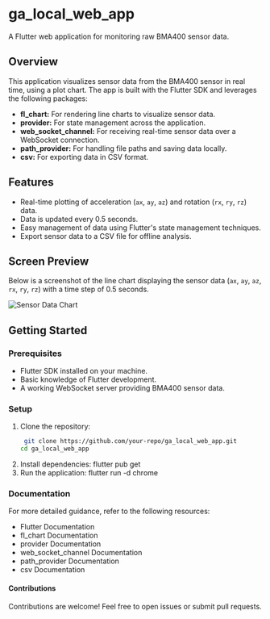 # ga_local_web_app

A Flutter web application for monitoring raw BMA400 sensor data.

## Overview

This application visualizes sensor data from the BMA400 sensor in real time, using a plot chart. The app is built with the Flutter SDK and leverages the following packages:

- **fl_chart:** For rendering line charts to visualize sensor data.
- **provider:** For state management across the application.
- **web_socket_channel:** For receiving real-time sensor data over a WebSocket connection.
- **path_provider:** For handling file paths and saving data locally.
- **csv:** For exporting data in CSV format.

## Features

- Real-time plotting of acceleration (`ax`, `ay`, `az`) and rotation (`rx`, `ry`, `rz`) data.
- Data is updated every 0.5 seconds.
- Easy management of data using Flutter's state management techniques.
- Export sensor data to a CSV file for offline analysis.

## Screen Preview

Below is a screenshot of the line chart displaying the sensor data (`ax`, `ay`, `az`, `rx`, `ry`, `rz`) with a time step of 0.5 seconds.


![Sensor Data Chart](C:\Users\Rawad\Desktop\Projects\KICare_Gait_abnormality_and_fall_detection_project\Flutter\GA_local_web_app\ga_local_web_app\assets\images\Capture.JPG)

## Getting Started

### Prerequisites

- Flutter SDK installed on your machine.
- Basic knowledge of Flutter development.
- A working WebSocket server providing BMA400 sensor data.

### Setup

1. Clone the repository:
    ```bash
     git clone https://github.com/your-repo/ga_local_web_app.git
    cd ga_local_web_app
2. Install dependencies:
    flutter pub get
3. Run the application:
    flutter run -d chrome

### Documentation

For more detailed guidance, refer to the following resources:

- Flutter Documentation
- fl_chart Documentation
- provider Documentation
- web_socket_channel Documentation
- path_provider Documentation
- csv Documentation

#### Contributions

Contributions are welcome! Feel free to open issues or submit pull requests.